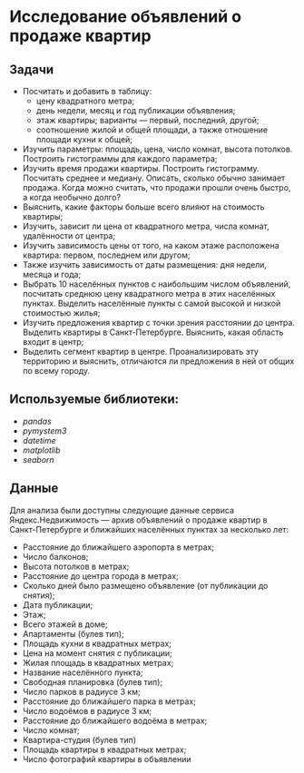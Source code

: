 # Исследование объявлений о продаже квартир

## Задачи

- Посчитать и добавить в таблицу:
  - цену квадратного метра;
  - день недели, месяц и год публикации объявления;
  - этаж квартиры; варианты — первый, последний, другой;
  - соотношение жилой и общей площади, а также отношение площади кухни к общей;
- Изучить параметры: площадь, цена, число комнат, высота потолков. Построить гистограммы для каждого параметра;
- Изучить время продажи квартиры. Построить гистограмму. Посчитать среднее и медиану. Описать, сколько обычно занимает продажа. Когда можно считать, что продажи прошли очень быстро, а когда необычно долго?
- Выяснить, какие факторы больше всего влияют на стоимость квартиры;
- Изучить, зависит ли цена от квадратного метра, числа комнат, удалённости от центра;
- Изучить зависимость цены от того, на каком этаже расположена квартира: первом, последнем или другом; 
- Также изучить зависимость от даты размещения: дня недели, месяца и года;
- Выбрать 10 населённых пунктов с наибольшим числом объявлений, посчитать среднюю цену квадратного метра в этих населённых пунктах. Выделить населённые пункты с самой высокой и низкой стоимостью жилья;
- Изучить предложения квартир с точки зрения расстоянии до центра. Выделить квартиры в Санкт-Петербурге. Выяснить, какая область входит в центр;
- Выделить сегмент квартир в центре. Проанализировать эту территорию и выяснить, отличаются ли предложения в ней от общих по всему городу.

## Используемые библиотеки:
- *pandas*
- *pymystem3*
- *datetime*
- *matplotlib*
- *seaborn*

## Данные

Для анализа были доступны следующие данные сервиса Яндекс.Недвижимость — архив объявлений о продаже квартир в Санкт-Петербурге и ближайших населённых пунктах за несколько лет:
- Расстояние до ближайшего аэропорта в метрах;
- Число балконов;
- Высота потолков в метрах;
- Расстояние до центра города в метрах;
- Сколько дней было размещено объявление (от публикации до снятия);
- Дата публикации;
- Этаж;
- Всего этажей в доме;
- Апартаменты (булев тип);
- Площадь кухни в квадратных метрах;
- Цена на момент снятия с публикации;
- Жилая площадь в квадратных метрах;
- Название населённого пункта;
- Свободная планировка (булев тип);
- Число парков в радиусе 3 км;
- Расстояние до ближайшего парка в метрах;
- Число водоёмов в радиусе 3 км;
- Расстояние до ближайшего водоёма в метрах;
- Число комнат;
- Квартира-студия (булев тип)
- Площадь квартиры в квадратных метрах;
- Число фотографий квартиры в объявлении
